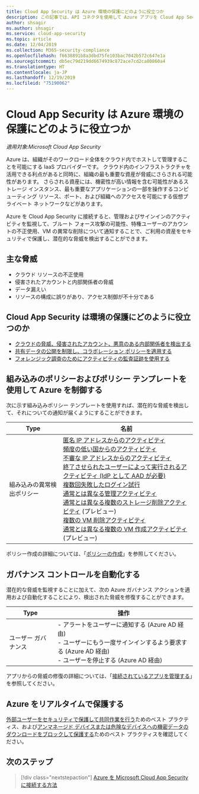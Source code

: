 ```yaml
---
title: Cloud App Security は Azure 環境の保護にどのように役立つか
description: この記事では、API コネクタを使用して Azure アプリを Cloud App Security に接続することで使用状況を可視化して制御することの利点について説明します。
author: shsagir
ms.author: shsagir
ms.service: cloud-app-security
ms.topic: article
ms.date: 12/04/2019
ms.collection: M365-security-compliance
ms.openlocfilehash: f6638891b8a3dbd75fe103bac7042b572c647e1a
ms.sourcegitcommit: db5ec79d219dd6674939c872ace7cd2ca80860a4
ms.translationtype: HT
ms.contentlocale: ja-JP
ms.lasthandoff: 12/19/2019
ms.locfileid: "75190062"
---
```

# <a name="how-cloud-app-security-helps-protect-your-azure-environment"></a>Cloud App Security は Azure 環境の保護にどのように役立つか

*適用対象:Microsoft Cloud App Security*

Azure は、組織がそのワークロード全体をクラウド内でホストして管理することを可能にする IaaS プロバイダーです。 クラウド内のインフラストラクチャを活用できる利点があると同時に、組織の最も重要な資産が脅威にさらされる可能性があります。 さらされる資産には、機密性が高い情報を含む可能性があるストレージ インスタンス、最も重要なアプリケーションの一部を操作するコンピューティング リソース、ポート、および組織へのアクセスを可能にする仮想プライベート ネットワークなどがあります。

Azure を Cloud App Security に接続すると、管理およびサインインのアクティビティを監視して、ブルート フォース攻撃の可能性、特権ユーザーのアカウントの不正使用、VM の異常な削除について通知することで、ご利用の資産をセキュリティで保護し、潜在的な脅威を検出することができます。

## <a name="main-threats"></a>主な脅威

- クラウド リソースの不正使用
- 侵害されたアカウントと内部関係者の脅威
- データ漏えい
- リソースの構成に誤りがあり、アクセス制御が不十分である

## <a name="how-cloud-app-security-helps-to-protect-your-environment"></a>Cloud App Security は環境の保護にどのように役立つのか

- [クラウドの脅威、侵害されたアカウント、悪意のある内部関係者を検出する](best-practices.md#detect-cloud-threats-compromised-accounts-malicious-insiders-and-ransomware)
- [共有データの公開を制限し、コラボレーション ポリシーを適用する](best-practices.md#limit-exposure-of-shared-data-and-enforce-collaboration-policies)
- [フォレンジック調査のためにアクティビティの監査証跡を使用する](best-practices.md#use-the-audit-trail-of-activities-for-forensic-investigations)

## <a name="control-azure-with-built-in-policies-and-policy-templates"></a>組み込みのポリシーおよびポリシー テンプレートを使用して Azure を制御する

次に示す組み込みポリシー テンプレートを使用すれば、潜在的な脅威を検出して、それについての通知が届くようにすることができます。

| Type | 名前 |
| ---- | ---- |
| 組み込みの異常検出ポリシー | [匿名 IP アドレスからのアクティビティ](anomaly-detection-policy.md#activity-from-anonymous-ip-addresses)<br />[頻度の低い国からのアクティビティ](anomaly-detection-policy.md#activity-from-infrequent-country)<br />[不審な IP アドレスからのアクティビティ](anomaly-detection-policy.md#activity-from-suspicious-ip-addresses)<br />[終了させられたユーザーによって実行されるアクティビティ (IdP として AAD が必要)](anomaly-detection-policy.md#activity-performed-by-terminated-user)<br />[複数回失敗したログイン試行](anomaly-detection-policy.md#multiple-failed-login-attempts)<br />[通常とは異なる管理アクティビティ](anomaly-detection-policy.md#unusual-activities-by-user)<br />[通常とは異なる複数のストレージ削除アクティビティ](anomaly-detection-policy.md#unusual-activities-by-user) (プレビュー)<br />[複数の VM 削除アクティビティ](anomaly-detection-policy.md#multiple-delete-vm-activities)<br />[通常とは異なる複数の VM 作成アクティビティ](anomaly-detection-policy.md#unusual-activities-by-user) (プレビュー) |

ポリシー作成の詳細については、「[ポリシーの作成](control-cloud-apps-with-policies.md#create-a-policy)」を参照してください。

## <a name="automate-governance-controls"></a>ガバナンス コントロールを自動化する

潜在的な脅威を監視することに加えて、次の Azure ガバナンス アクションを適用および自動化することにより、検出された脅威を修復することができます。

| Type | 操作 |
| ---- | ---- |
| ユーザー ガバナンス | - アラートをユーザーに通知する (Azure AD 経由)<br />- ユーザーにもう一度サインインするよう要求する (Azure AD 経由)<br />- ユーザーを停止する (Azure AD 経由) |

アプリからの脅威の修復の詳細については、「[接続されているアプリを管理する](governance-actions.md)」を参照してください。

## <a name="protect-azure-in-real-time"></a>Azure をリアルタイムで保護する

[外部ユーザーをセキュリティで保護して共同作業を行う](best-practices.md#secure-collaboration-with-external-users-by-enforcing-real-time-session-controls)ためのベスト プラクティス、および[アンマネージド デバイスまたは危険なデバイスへの機密データのダウンロードをブロックして保護する](best-practices.md#block-and-protect-download-of-sensitive-data-to-unmanaged-or-risky-devices)ためのベスト プラクティスを確認してください。

## <a name="next-steps"></a>次のステップ

> [!div class="nextstepaction"]
> [Azure を Microsoft Cloud App Security に接続する方法](connect-azure-to-microsoft-cloud-app-security.md)
